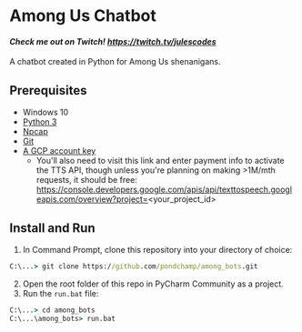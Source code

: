 # Among Us Chatbot

#### _Check me out on Twitch! https://twitch.tv/julescodes_

A chatbot created in Python for Among Us shenanigans.

## Prerequisites
* Windows 10
* [Python 3](https://www.python.org/downloads/)
* [Npcap](https://nmap.org/npcap/)
* [Git](https://git-scm.com/download/win)
* [A GCP account key](https://cloud.google.com/text-to-speech/docs/libraries)
    * You'll also need to visit this link and enter payment info to
      activate the TTS API, though unless you're planning on making
      \>1M/mth requests, it should be free:
      https://console.developers.google.com/apis/api/texttospeech.googleapis.com/overview?project=<your_project_id>

## Install and Run

1. In Command Prompt, clone this repository into your directory of choice:
```cmd
C:\...> git clone https://github.com/pondchamp/among_bots.git
```

2. Open the root folder of this repo in PyCharm Community as a project.
3. Run the `run.bat` file:
```cmd
C:\...> cd among_bots
C:\...\among_bots> run.bat
```
